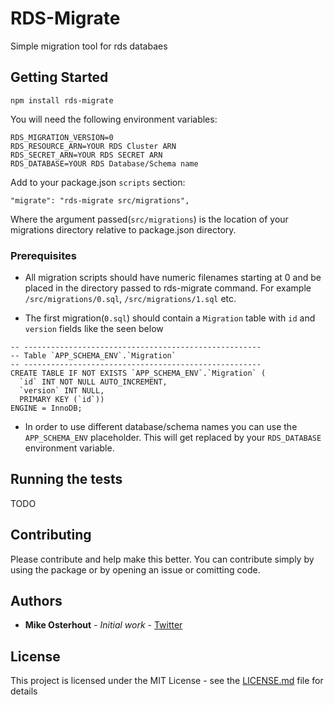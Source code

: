 # RDS-Migrate

Simple migration tool for rds databaes

## Getting Started

`npm install rds-migrate`

You will need the following environment variables:

```
RDS_MIGRATION_VERSION=0
RDS_RESOURCE_ARN=YOUR RDS Cluster ARN
RDS_SECRET_ARN=YOUR RDS SECRET ARN
RDS_DATABASE=YOUR RDS Database/Schema name
```

Add to your package.json `scripts` section:

```
"migrate": "rds-migrate src/migrations",
```

Where the argument passed(`src/migrations`) is the location of your migrations directory relative to package.json directory.

### Prerequisites

* All migration scripts should have numeric filenames starting at 0 and be placed in the directory passed to rds-migrate command. For example `/src/migrations/0.sql`, `/src/migrations/1.sql` etc.

* The first migration(`0.sql`) should contain a `Migration` table with `id` and `version` fields like the seen below

```
-- -----------------------------------------------------
-- Table `APP_SCHEMA_ENV`.`Migration`
-- -----------------------------------------------------
CREATE TABLE IF NOT EXISTS `APP_SCHEMA_ENV`.`Migration` (
  `id` INT NOT NULL AUTO_INCREMENT,
  `version` INT NULL,
  PRIMARY KEY (`id`))
ENGINE = InnoDB;
```

* In order to use different database/schema names you can use the `APP_SCHEMA_ENV` placeholder. This will get replaced by your `RDS_DATABASE` environment variable.

## Running the tests

TODO

## Contributing

Please contribute and help make this better. You can contribute simply by using the package or by opening an issue or comitting code.

## Authors

* **Mike Osterhout** - *Initial work* - [Twitter](https://twitter.com/mikeoste)

## License

This project is licensed under the MIT License - see the [LICENSE.md](LICENSE.md) file for details
